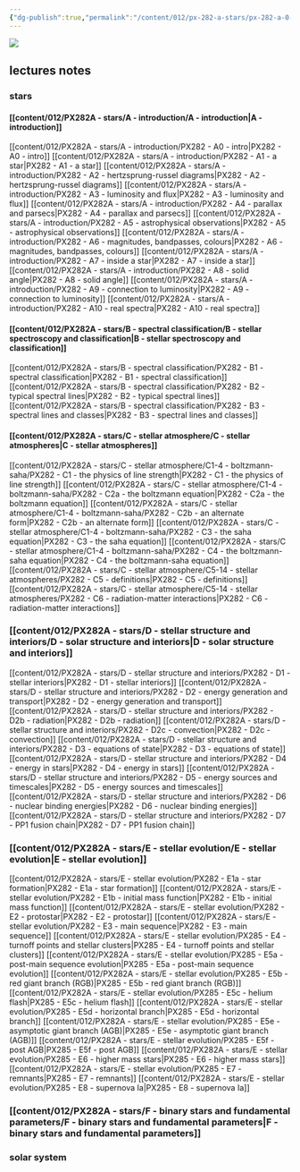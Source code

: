 ```yaml
---
{"dg-publish":true,"permalink":"/content/012/px-282-a-stars/px-282-a-0-stars/","pinned":true,"noteIcon":"2","created":"2024-11-25T10:50:32.000+00:00","updated":"2024-12-17T21:35:50.268+00:00"}
---
```


<img src = 'https://i.pinimg.com/originals/d5/b0/80/d5b080e257c1e7403f9827a480042261.gif' class  = 'banner'>

## lectures notes
### stars
#### [[content/012/PX282A - stars/A - introduction/A - introduction\|A - introduction]]
[[content/012/PX282A - stars/A - introduction/PX282 - A0 - intro\|PX282 - A0 - intro]]
[[content/012/PX282A - stars/A - introduction/PX282 - A1 - a star\|PX282 - A1 - a star]]
[[content/012/PX282A - stars/A - introduction/PX282 - A2 - hertzsprung-russel diagrams\|PX282 - A2 - hertzsprung-russel diagrams]]
[[content/012/PX282A - stars/A - introduction/PX282 - A3 - luminosity and flux\|PX282 - A3 - luminosity and flux]]
[[content/012/PX282A - stars/A - introduction/PX282 - A4 - parallax and parsecs\|PX282 - A4 - parallax and parsecs]]
[[content/012/PX282A - stars/A - introduction/PX282 - A5 - astrophysical observations\|PX282 - A5 - astrophysical observations]]
[[content/012/PX282A - stars/A - introduction/PX282 - A6 - magnitudes, bandpasses, colours\|PX282 - A6 - magnitudes, bandpasses, colours]]
[[content/012/PX282A - stars/A - introduction/PX282 - A7 - inside a star\|PX282 - A7 - inside a star]]
[[content/012/PX282A - stars/A - introduction/PX282 - A8 - solid angle\|PX282 - A8 - solid angle]]
[[content/012/PX282A - stars/A - introduction/PX282 - A9 - connection to luminosity\|PX282 - A9 - connection to luminosity]]
[[content/012/PX282A - stars/A - introduction/PX282 - A10 - real spectra\|PX282 - A10 - real spectra]]
#### [[content/012/PX282A - stars/B - spectral classification/B - stellar spectroscopy and classification\|B - stellar spectroscopy and classification]]
[[content/012/PX282A - stars/B - spectral classification/PX282 - B1 - spectral classification\|PX282 - B1 - spectral classification]]
[[content/012/PX282A - stars/B - spectral classification/PX282 - B2 - typical spectral lines\|PX282 - B2 - typical spectral lines]]
[[content/012/PX282A - stars/B - spectral classification/PX282 - B3 - spectral lines and classes\|PX282 - B3 - spectral lines and classes]]
#### [[content/012/PX282A - stars/C - stellar atmosphere/C - stellar atmospheres\|C - stellar atmospheres]]
[[content/012/PX282A - stars/C - stellar atmosphere/C1-4 - boltzmann-saha/PX282 - C1 - the physics of line strength\|PX282 - C1 - the physics of line strength]]
[[content/012/PX282A - stars/C - stellar atmosphere/C1-4 - boltzmann-saha/PX282 - C2a - the boltzmann equation\|PX282 - C2a - the boltzmann equation]]
[[content/012/PX282A - stars/C - stellar atmosphere/C1-4 - boltzmann-saha/PX282 - C2b - an alternate form\|PX282 - C2b - an alternate form]]
[[content/012/PX282A - stars/C - stellar atmosphere/C1-4 - boltzmann-saha/PX282 - C3 - the saha equation\|PX282 - C3 - the saha equation]]
[[content/012/PX282A - stars/C - stellar atmosphere/C1-4 - boltzmann-saha/PX282 - C4 - the boltzmann-saha equation\|PX282 - C4 - the boltzmann-saha equation]]
[[content/012/PX282A - stars/C - stellar atmosphere/C5-14 - stellar atmospheres/PX282 - C5 - definitions\|PX282 - C5 - definitions]]
[[content/012/PX282A - stars/C - stellar atmosphere/C5-14 - stellar atmospheres/PX282 - C6 - radiation-matter interactions\|PX282 - C6 - radiation-matter interactions]]
### [[content/012/PX282A - stars/D - stellar structure and interiors/D - solar structure and interiors\|D - solar structure and interiors]]
[[content/012/PX282A - stars/D - stellar structure and interiors/PX282 - D1 - stellar interiors\|PX282 - D1 - stellar interiors]]
[[content/012/PX282A - stars/D - stellar structure and interiors/PX282 - D2 - energy generation and transport\|PX282 - D2 - energy generation and transport]]
[[content/012/PX282A - stars/D - stellar structure and interiors/PX282 - D2b - radiation\|PX282 - D2b - radiation]]
[[content/012/PX282A - stars/D - stellar structure and interiors/PX282 - D2c - convection\|PX282 - D2c - convection]]
[[content/012/PX282A - stars/D - stellar structure and interiors/PX282 - D3 - equations of state\|PX282 - D3 - equations of state]]
[[content/012/PX282A - stars/D - stellar structure and interiors/PX282 - D4 - energy in stars\|PX282 - D4 - energy in stars]]
[[content/012/PX282A - stars/D - stellar structure and interiors/PX282 - D5 - energy sources and timescales\|PX282 - D5 - energy sources and timescales]]
[[content/012/PX282A - stars/D - stellar structure and interiors/PX282 - D6 - nuclear binding energies\|PX282 - D6 - nuclear binding energies]]
[[content/012/PX282A - stars/D - stellar structure and interiors/PX282 - D7 - PP1 fusion chain\|PX282 - D7 - PP1 fusion chain]]
### [[content/012/PX282A - stars/E - stellar evolution/E - stellar evolution\|E - stellar evolution]]
[[content/012/PX282A - stars/E - stellar evolution/PX282 - E1a - star formation\|PX282 - E1a - star formation]]
[[content/012/PX282A - stars/E - stellar evolution/PX282 - E1b - initial mass function\|PX282 - E1b - initial mass function]]
[[content/012/PX282A - stars/E - stellar evolution/PX282 - E2 - protostar\|PX282 - E2 - protostar]]
[[content/012/PX282A - stars/E - stellar evolution/PX282 - E3 - main sequence\|PX282 - E3 - main sequence]]
[[content/012/PX282A - stars/E - stellar evolution/PX285 - E4 - turnoff points and stellar clusters\|PX285 - E4 - turnoff points and stellar clusters]]
[[content/012/PX282A - stars/E - stellar evolution/PX285 - E5a - post-main sequence evolution\|PX285 - E5a - post-main sequence evolution]]
[[content/012/PX282A - stars/E - stellar evolution/PX285 - E5b - red giant branch (RGB)\|PX285 - E5b - red giant branch (RGB)]]
[[content/012/PX282A - stars/E - stellar evolution/PX285 - E5c - helium flash\|PX285 - E5c - helium flash]]
[[content/012/PX282A - stars/E - stellar evolution/PX285 - E5d - horizontal branch\|PX285 - E5d - horizontal branch]]
[[content/012/PX282A - stars/E - stellar evolution/PX285 - E5e - asymptotic giant branch (AGB)\|PX285 - E5e - asymptotic giant branch (AGB)]]
[[content/012/PX282A - stars/E - stellar evolution/PX285 - E5f - post AGB\|PX285 - E5f - post AGB]]
[[content/012/PX282A - stars/E - stellar evolution/PX285 - E6 - higher mass stars\|PX285 - E6 - higher mass stars]]
[[content/012/PX282A - stars/E - stellar evolution/PX285 - E7 - remnants\|PX285 - E7 - remnants]]
[[content/012/PX282A - stars/E - stellar evolution/PX285 - E8 - supernova Ia\|PX285 - E8 - supernova Ia]]
### [[content/012/PX282A - stars/F - binary stars and fundamental parameters/F - binary stars and fundamental parameters\|F - binary stars and fundamental parameters]]
### solar system
